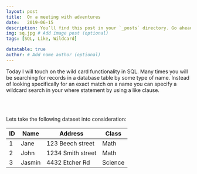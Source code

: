 ```yaml
---
layout: post
title:  On a meeting with adventures
date:   2019-06-15 
description: You’ll find this post in your `_posts` directory. Go ahead and edit it and re-build the site to see your changes. # Add post description (optional)
img: sq.jpg # Add image post (optional)
tags: [SQL, Like, Wildcard]

datatable: true
author: # Add name author (optional)
---
```


Today I will touch on the wild card functionality in SQL. 
Many times you will be searching for records in a database table by some type of name.
Instead of looking specifically for an exact match on a name you can specify a wildcard search in your where statement by using a like clause.

<br>
<br>

Lets take the following dataset into consideration:

  <div class="container-fluid">
    <table class="datatable table table-hover table-bordered">
      <thead>
        <tr>
          <th>ID</th>
          <th>Name</th>
          <th>Address</th>
          <th>Class</th>
        </tr>
      </thead>
      <tfoot>
      </tfoot>
      <tbody>
        <tr>
          <td>1</td>
          <td>Jane</td>
          <td>123 Beech street</td>
          <td>Math</td>
        </tr>
        <tr>
          <td>2</td>
          <td>John</td>
          <td>1234 Smith street</td>
          <td>Math</td>
        </tr>
        <tr>
          <td>3</td>
          <td>Jasmin</td>
          <td>4432 Etcher Rd</td>
          <td>Science</td>
        </tr>
      </tbody>
    </table>
  </div>
  
